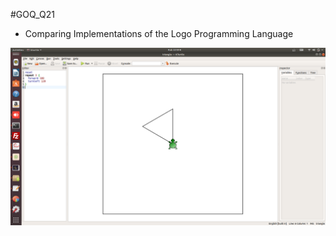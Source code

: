 #GOQ_Q21
- Comparing Implementations of the Logo Programming Language

<img src="https://github.com/udexon/Homoiconism/blob/master/KTurtle_Triangle.png" width=800>
